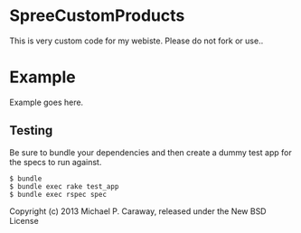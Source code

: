 SpreeCustomProducts
===================

This is very custom code for my webiste. Please do not fork or use..


Example
=======

Example goes here.

Testing
-------

Be sure to bundle your dependencies and then create a dummy test app for the specs to run against.

    $ bundle
    $ bundle exec rake test_app
    $ bundle exec rspec spec

Copyright (c) 2013 Michael P. Caraway, released under the New BSD License